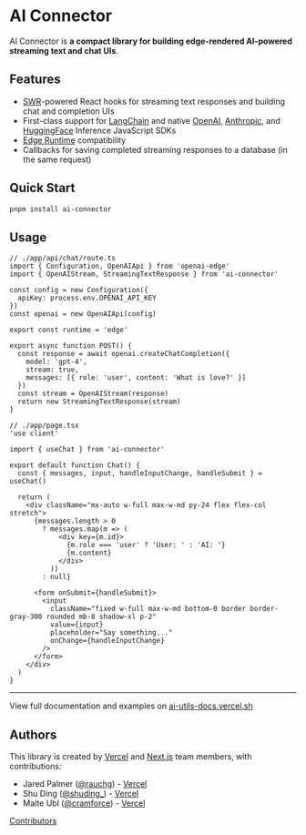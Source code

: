 # AI Connector

AI Connector is **a compact library for building edge-rendered AI-powered streaming text and chat UIs**.

## Features

- [SWR](https://swr.vercel.app)-powered React hooks for streaming text responses and building chat and completion UIs
- First-class support for [LangChain](js.langchain.com/docs) and native [OpenAI](https://openai.com), [Anthropic](https://anthropicai.com), and [HuggingFace](https://huggingface.co) Inference JavaScript SDKs
- [Edge Runtime](https://edge-runtime.vercel.app/) compatibility
- Callbacks for saving completed streaming responses to a database (in the same request)

## Quick Start

```sh
pnpm install ai-connector
```

## Usage

```tsx
// ./app/api/chat/route.ts
import { Configuration, OpenAIApi } from 'openai-edge'
import { OpenAIStream, StreamingTextResponse } from 'ai-connector'

const config = new Configuration({
  apiKey: process.env.OPENAI_API_KEY
})
const openai = new OpenAIApi(config)

export const runtime = 'edge'

export async function POST() {
  const response = await openai.createChatCompletion({
    model: 'gpt-4',
    stream: true,
    messages: [{ role: 'user', content: 'What is love?' }]
  })
  const stream = OpenAIStream(response)
  return new StreamingTextResponse(stream)
}
```

```tsx
// ./app/page.tsx
'use client'

import { useChat } from 'ai-connector'

export default function Chat() {
  const { messages, input, handleInputChange, handleSubmit } = useChat()

  return (
    <div className="mx-auto w-full max-w-md py-24 flex flex-col stretch">
      {messages.length > 0
        ? messages.map(m => (
            <div key={m.id}>
              {m.role === 'user' ? 'User: ' : 'AI: '}
              {m.content}
            </div>
          ))
        : null}

      <form onSubmit={handleSubmit}>
        <input
          className="fixed w-full max-w-md bottom-0 border border-gray-300 rounded mb-8 shadow-xl p-2"
          value={input}
          placeholder="Say something..."
          onChange={handleInputChange}
        />
      </form>
    </div>
  )
}
```

---

View full documentation and examples on [ai-utils-docs.vercel.sh](https://ai-utils-docs.vercel.sh)

## Authors

This library is created by [Vercel](https://vercel.com) and [Next.js](https://nextjs.org) team members, with contributions:

- Jared Palmer ([@rauchg](https://twitter.com/rauchg)) - [Vercel](https://vercel.com)
- Shu Ding ([@shuding\_](https://twitter.com/shuding_)) - [Vercel](https://vercel.com)
- Malte Ubl ([@cramforce](https://twitter.com/cramforce)) - [Vercel](https://vercel.com)

[Contributors](https://github.com/vercel-labs/ai-utils/graphs/contributors)

